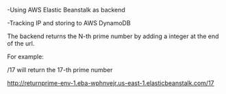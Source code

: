 -Using AWS Elastic Beanstalk as backend

-Tracking IP and storing to AWS DynamoDB




The backend returns the N-th prime number by adding a integer at the end of the url.



For example:

/17 will return the 17-th prime number

http://returnprime-env-1.eba-wphnvejr.us-east-1.elasticbeanstalk.com/17
